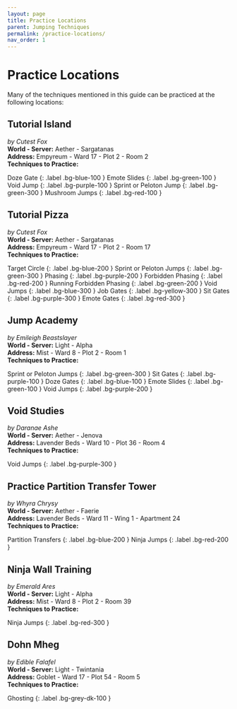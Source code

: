 ```yaml
---
layout: page
title: Practice Locations
parent: Jumping Techniques
permalink: /practice-locations/
nav_order: 1
---
```


# Practice Locations

Many of the techniques mentioned in this guide can be practiced at the following locations:

## Tutorial Island

_by Cutest Fox_  
**World - Server:** Aether - Sargatanas  
**Address:** Empyreum - Ward 17 - Plot 2 - Room 2  
**Techniques to Practice:**

Doze Gate
{: .label .bg-blue-100 }
Emote Slides
{: .label .bg-green-100 }
Void Jump
{: .label .bg-purple-100 }
Sprint or Peloton Jump
{: .label .bg-green-300 }
Mushroom Jumps
{: .label .bg-red-100 }

## Tutorial Pizza

_by Cutest Fox_  
**World - Server:** Aether - Sargatanas  
**Address:** Empyreum - Ward 17 - Plot 2 - Room 17  
**Techniques to Practice:**

Target Circle
{: .label .bg-blue-200 }
Sprint or Peloton Jumps
{: .label .bg-green-300 }
Phasing
{: .label .bg-purple-200 }
Forbidden Phasing
{: .label .bg-red-200 }
Running Forbidden Phasing
{: .label .bg-green-200 }
Void Jumps
{: .label .bg-blue-300 }
Job Gates
{: .label .bg-yellow-300 }
Sit Gates
{: .label .bg-purple-300 }
Emote Gates
{: .label .bg-red-300 }

## Jump Academy

_by Emileigh Beastslayer_  
**World - Server:** Light - Alpha  
**Address:** Mist - Ward 8 - Plot 2 - Room 1  
**Techniques to Practice:**

Sprint or Peloton Jumps
{: .label .bg-green-300 }
Sit Gates
{: .label .bg-purple-100 }
Doze Gates
{: .label .bg-blue-100 }
Emote Slides
{: .label .bg-green-100 }
Void Jumps
{: .label .bg-purple-200 }

## Void Studies

_by Daranae Ashe_  
**World - Server:** Aether - Jenova  
**Address:** Lavender Beds - Ward 10 - Plot 36 - Room 4  
**Techniques to Practice:**

Void Jumps
{: .label .bg-purple-300 }

## Practice Partition Transfer Tower

_by Whyra Chrysy_  
**World - Server:** Aether - Faerie  
**Address:** Lavender Beds - Ward 11 - Wing 1 - Apartment 24  
**Techniques to Practice:**

Partition Transfers
{: .label .bg-blue-200 }
Ninja Jumps
{: .label .bg-red-200 }

## Ninja Wall Training

_by Emerald Ares_  
**World - Server:** Light - Alpha  
**Address:** Mist - Ward 8 - Plot 2 - Room 39  
**Techniques to Practice:**

Ninja Jumps
{: .label .bg-red-300 }

## Dohn Mheg

_by Edible Falafel_  
**World - Server:** Light - Twintania  
**Address:** Goblet - Ward 17 - Plot 54 - Room 5  
**Techniques to Practice:**

Ghosting
{: .label .bg-grey-dk-100 }
